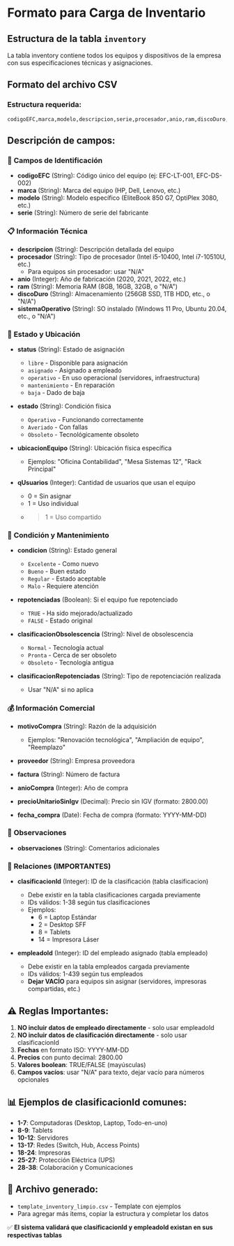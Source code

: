 # Formato para Carga de Inventario

## Estructura de la tabla `inventory`

La tabla inventory contiene todos los equipos y dispositivos de la empresa con sus especificaciones técnicas y asignaciones.

## Formato del archivo CSV

### Estructura requerida:
```csv
codigoEFC,marca,modelo,descripcion,serie,procesador,anio,ram,discoDuro,sistemaOperativo,status,estado,ubicacionEquipo,qUsuarios,condicion,repotenciadas,clasificacionObsolescencia,clasificacionRepotenciadas,motivoCompra,proveedor,factura,anioCompra,observaciones,fecha_compra,precioUnitarioSinIgv,clasificacionId,empleadoId
```

## Descripción de campos:

### 🔑 **Campos de Identificación**
- **codigoEFC** (String): Código único del equipo (ej: EFC-LT-001, EFC-DS-002)
- **marca** (String): Marca del equipo (HP, Dell, Lenovo, etc.)
- **modelo** (String): Modelo específico (EliteBook 850 G7, OptiPlex 3080, etc.)
- **serie** (String): Número de serie del fabricante

### 📋 **Información Técnica**
- **descripcion** (String): Descripción detallada del equipo
- **procesador** (String): Tipo de procesador (Intel i5-10400, Intel i7-10510U, etc.)
  - Para equipos sin procesador: usar "N/A"
- **anio** (Integer): Año de fabricación (2020, 2021, 2022, etc.)
- **ram** (String): Memoria RAM (8GB, 16GB, 32GB, o "N/A")
- **discoDuro** (String): Almacenamiento (256GB SSD, 1TB HDD, etc., o "N/A")
- **sistemaOperativo** (String): SO instalado (Windows 11 Pro, Ubuntu 20.04, etc., o "N/A")

### 📍 **Estado y Ubicación**
- **status** (String): Estado de asignación
  - `libre` - Disponible para asignación
  - `asignado` - Asignado a empleado
  - `operativo` - En uso operacional (servidores, infraestructura)
  - `mantenimiento` - En reparación
  - `baja` - Dado de baja
  
- **estado** (String): Condición física
  - `Operativo` - Funcionando correctamente
  - `Averiado` - Con fallas
  - `Obsoleto` - Tecnológicamente obsoleto

- **ubicacionEquipo** (String): Ubicación física específica
  - Ejemplos: "Oficina Contabilidad", "Mesa Sistemas 12", "Rack Principal"

- **qUsuarios** (Integer): Cantidad de usuarios que usan el equipo
  - 0 = Sin asignar
  - 1 = Uso individual  
  - >1 = Uso compartido

### 🔧 **Condición y Mantenimiento**
- **condicion** (String): Estado general
  - `Excelente` - Como nuevo
  - `Bueno` - Buen estado
  - `Regular` - Estado aceptable
  - `Malo` - Requiere atención

- **repotenciadas** (Boolean): Si el equipo fue repotenciado
  - `TRUE` - Ha sido mejorado/actualizado
  - `FALSE` - Estado original

- **clasificacionObsolescencia** (String): Nivel de obsolescencia
  - `Normal` - Tecnología actual
  - `Pronta` - Cerca de ser obsoleto
  - `Obsoleto` - Tecnología antigua

- **clasificacionRepotenciadas** (String): Tipo de repotenciación realizada
  - Usar "N/A" si no aplica

### 💰 **Información Comercial**
- **motivoCompra** (String): Razón de la adquisición
  - Ejemplos: "Renovación tecnológica", "Ampliación de equipo", "Reemplazo"

- **proveedor** (String): Empresa proveedora
- **factura** (String): Número de factura
- **anioCompra** (Integer): Año de compra
- **precioUnitarioSinIgv** (Decimal): Precio sin IGV (formato: 2800.00)
- **fecha_compra** (Date): Fecha de compra (formato: YYYY-MM-DD)

### 📝 **Observaciones**
- **observaciones** (String): Comentarios adicionales

### 🔗 **Relaciones (IMPORTANTES)**
- **clasificacionId** (Integer): ID de la clasificación (tabla clasificacion)
  - Debe existir en la tabla clasificaciones cargada previamente
  - IDs válidos: 1-38 según tus clasificaciones
  - Ejemplos:
    - 6 = Laptop Estándar
    - 2 = Desktop SFF  
    - 8 = Tablets
    - 14 = Impresora Láser

- **empleadoId** (Integer): ID del empleado asignado (tabla empleado)
  - Debe existir en la tabla empleados cargada previamente
  - IDs válidos: 1-439 según tus empleados
  - **Dejar VACÍO** para equipos sin asignar (servidores, impresoras compartidas, etc.)

## ⚠️ **Reglas Importantes:**

1. **NO incluir datos de empleado directamente** - solo usar empleadoId
2. **NO incluir datos de clasificación directamente** - solo usar clasificacionId  
3. **Fechas** en formato ISO: YYYY-MM-DD
4. **Precios** con punto decimal: 2800.00
5. **Valores boolean**: TRUE/FALSE (mayúsculas)
6. **Campos vacíos**: usar "N/A" para texto, dejar vacío para números opcionales

## 📊 **Ejemplos de clasificacionId comunes:**
- **1-7**: Computadoras (Desktop, Laptop, Todo-en-uno)
- **8-9**: Tablets  
- **10-12**: Servidores
- **13-17**: Redes (Switch, Hub, Access Points)
- **18-24**: Impresoras
- **25-27**: Protección Eléctrica (UPS)
- **28-38**: Colaboración y Comunicaciones

## 📁 **Archivo generado:**
- `template_inventory_limpio.csv` - Template con ejemplos
- Para agregar más items, copiar la estructura y completar los datos

✅ **El sistema validará que clasificacionId y empleadoId existan en sus respectivas tablas** 